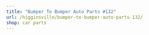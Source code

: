 ```yaml
---
title: "Bumper To Bumper Auto Parts #132"
url: /higginsville/bumper-to-bumper-auto-parts-132/
shop: car parts
---
```

